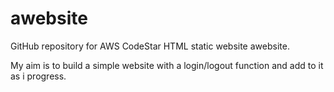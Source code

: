 # awebsite
GitHub repository for AWS CodeStar HTML static website awebsite.

My aim is to build a simple website with a login/logout function and add to it as i progress.
